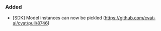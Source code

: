 ### Added

- \[SDK\] Model instances can now be pickled
  (<https://github.com/cvat-ai/cvat/pull/8746>)

